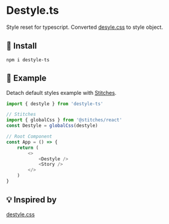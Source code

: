 # Destyle.ts

Style reset for typescript.
Converted [desyle.css](https://github.com/nicolas-cusan/destyle.css) to style object.

## 🚀 Install

`npm i destyle-ts`

## 📕 Example

Detach default styles example with [Stitches](https://stitches.dev/).

```ts
import { destyle } from 'destyle-ts'

// Stitches
import { globalCss } from '@stitches/react'
const Destyle = globalCss(destyle)

// Root Component
const App = () => {
	return (
		<>
			<Destyle />
			<Story />
		</>
	)
}
```

## 💡 Inspired by

[destyle.css](https://github.com/nicolas-cusan/destyle.css)
